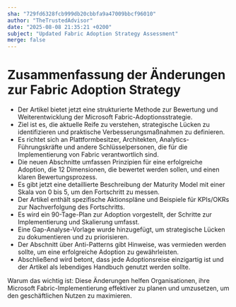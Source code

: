 ```yaml
---
sha: "729fd6328fcb999db20cbbfa9a47009bbcf96010"
author: "TheTrustedAdvisor"
date: "2025-08-08 21:35:21 +0200"
subject: "Updated Fabric Adoption Strategy Assessment"
merge: false
---
```


# Zusammenfassung der Änderungen zur Fabric Adoption Strategy

- Der Artikel bietet jetzt eine strukturierte Methode zur Bewertung und Weiterentwicklung der Microsoft Fabric-Adoptionsstrategie.
- Ziel ist es, die aktuelle Reife zu verstehen, strategische Lücken zu identifizieren und praktische Verbesserungsmaßnahmen zu definieren.
- Es richtet sich an Plattformbesitzer, Architekten, Analytics-Führungskräfte und andere Schlüsselpersonen, die für die Implementierung von Fabric verantwortlich sind.
- Die neuen Abschnitte umfassen Prinzipien für eine erfolgreiche Adoption, die 12 Dimensionen, die bewertet werden sollen, und einen klaren Bewertungsprozess.
- Es gibt jetzt eine detaillierte Beschreibung der Maturity Model mit einer Skala von 0 bis 5, um den Fortschritt zu messen.
- Der Artikel enthält spezifische Aktionspläne und Beispiele für KPIs/OKRs zur Nachverfolgung des Fortschritts.
- Es wird ein 90-Tage-Plan zur Adoption vorgestellt, der Schritte zur Implementierung und Skalierung umfasst.
- Eine Gap-Analyse-Vorlage wurde hinzugefügt, um strategische Lücken zu dokumentieren und zu priorisieren.
- Der Abschnitt über Anti-Patterns gibt Hinweise, was vermieden werden sollte, um eine erfolgreiche Adoption zu gewährleisten.
- Abschließend wird betont, dass jede Adoptionsreise einzigartig ist und der Artikel als lebendiges Handbuch genutzt werden sollte.

Warum das wichtig ist: Diese Änderungen helfen Organisationen, ihre Microsoft Fabric-Implementierung effektiver zu planen und umzusetzen, um den geschäftlichen Nutzen zu maximieren.

